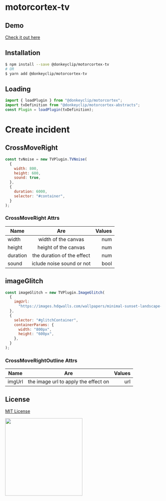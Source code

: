 # motorcortex-tv

## Demo

[Check it out here](https://donkeyclip.github.io/motorcortex-tv/demo/index.html)

## Installation

```bash
$ npm install --save @donkeyclip/motorcortex-tv
# OR
$ yarn add @donkeyclip/motorcortex-tv
```

## Loading

```javascript
import { loadPlugin } from "@donkeyclip/motorcortex";
import tvDefinition from "@donkeyclip/motorcortex-abstracts";
const Plugin = loadPlugin(tvDefinition);
```

# Create incident

## CrossMoveRight

```javascript
const tvNoise = new TVPlugin.TVNoise(
  {
    width: 800,
    height: 600,
    sound: true,
  },
  {
    duration: 6000,
    selector: "#container",
  }
);
```

### CrossMoveRight Attrs

| Name     |            Are             | Values |
| -------- | :------------------------: | -----: |
| width    |    width of the canvas     |    num |
| height   |    height of the canvas    |    num |
| duration | the duration of the effect |    num |
| sound    | iclude noise sound or not  |   bool |

## imageGlitch

```javascript
const imageGlitch = new TVPlugin.ImageGlitch(
  {
    imgUrl:
      "https://images.hdqwalls.com/wallpapers/minimal-sunset-landscape-4k-w5.jpg",
  },
  {
    selector: "#glitchContainer",
    containerParams: {
      width: "800px",
      height: "600px",
    },
  }
);
```

### CrossMoveRightOutline Attrs

| Name   |                 Are                  | Values |
| ------ | :----------------------------------: | -----: |
| imgUrl | the image url to apply the effect on |    url |

## License

[MIT License](https://opensource.org/licenses/MIT)

[<img src="https://presskit.donkeyclip.com/logos/donkey%20clip%20logo.svg" width=250></img>](https://donkeyclip.com)

